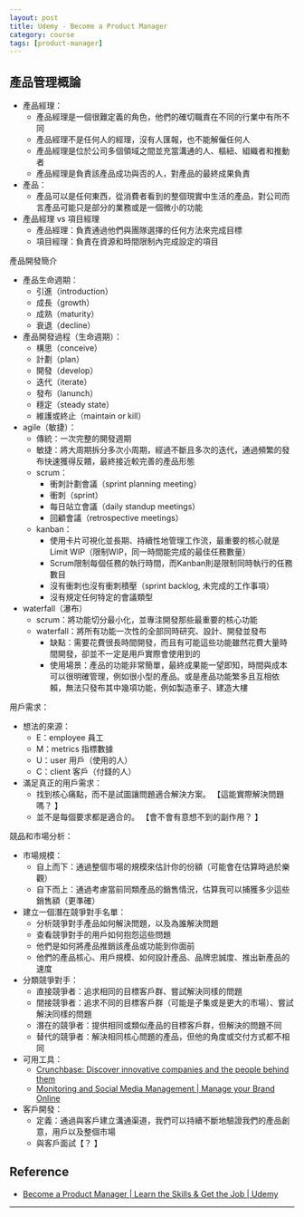 ```yaml
---
layout: post
title: Udemy - Become a Product Manager
category: course
tags: [product-manager]
---
```


## 產品管理概論

- 產品經理：
    - 產品經理是一個很難定義的角色，他們的確切職責在不同的行業中有所不同
    - 產品經理不是任何人的經理，沒有人匯報，也不能解僱任何人
    - 產品經理是位於公司多個領域之間並充當溝通的人、樞紐、組織者和推動者
    - 產品經理是負責該產品成功與否的人，對產品的最終成果負責
- 產品：
    - 產品可以是任何東西，從消費者看到的整個現實中生活的產品，對公司而言產品可能只是部分的業務或是一個微小的功能
- 產品經理 vs 項目經理
    - 產品經理：負責通過他們與團隊選擇的任何方法來完成目標
    - 項目經理：負責在資源和時間限制內完成設定的項目

產品開發簡介
- 產品生命週期：
    - 引進（introduction）
    - 成長（growth）
    - 成熟（maturity）
    - 衰退（decline）
- 產品開發過程（生命週期）：
    - 構思（conceive）
    - 計劃（plan）
    - 開發（develop）
    - 迭代（iterate）
    - 發布（lanunch）
    - 穩定（steady state）
    - 維護或終止（maintain or kill）
- agile（敏捷）：
    - 傳統：一次完整的開發週期
    - 敏捷：將大周期拆分多次小周期，經過不斷且多次的迭代，通過頻繁的發布快速獲得反饋，最終接近較完善的產品形態
    - scrum：
        - 衝刺計劃會議（sprint planning meeting）
        - 衝刺（sprint）
        - 每日站立會議（daily standup meetings）
        - 回顧會議（retrospective meetings）
    - kanban：
        - 使用卡片可視化並長期、持續性地管理工作流，最重要的核心就是Limit WIP（限制WIP，同一時間能完成的最佳任務數量）
        - Scrum限制每個任務的執行時間，而Kanban則是限制同時執行的任務數目
        - 沒有衝刺也沒有衝刺積壓（sprint backlog, 未完成的工作事項）
        - 沒有規定任何特定的會議類型
- waterfall（瀑布）
    - scrum：將功能切分最小化，並專注開發那些最重要的核心功能
    - waterfall：將所有功能一次性的全部同時研究、設計、開發並發布
        - 缺點：需要花費很長時間開發，而且有可能這些功能雖然花費大量時間開發，卻並不一定是用戶實際會使用到的
        - 使用場景：產品的功能非常簡單，最終成果能一望即知，時間與成本可以很明確管理，例如很小型的產品。或是產品功能繁多且互相依賴，無法只發布其中幾項功能，例如製造車子、建造大樓

用戶需求：
- 想法的來源：
    - E：employee 員工
    - M：metrics 指標數據
    - U：user 用戶（使用的人）
    - C：client 客戶（付錢的人）
- 滿足真正的用戶需求：
    - 找到核心痛點，而不是試圖讓問題適合解決方案。 【這能實際解決問題嗎？ 】
    - 並不是每個要求都是適合的。 【會不會有意想不到的副作用？ 】

競品和市場分析：
- 市場規模：
    - 自上而下：通過整個市場的規模來估計你的份額（可能會在估算時過於樂觀）
    - 自下而上：通過考慮當前同類產品的銷售情況，估算我可以捕獲多少這些銷售額（更準確）
- 建立一個潛在競爭對手名單：
    - 分析競爭對手產品如何解決問題，以及為誰解決問題
    - 查看競爭對手的用戶如何抱怨這些問題
    - 他們是如何將產品推銷該產品或功能到你面前
    - 他們的產品核心、用戶規模、如何設計產品、品牌忠誠度、推出新產品的速度
- 分類競爭對手：
    - 直接競爭者：追求相同的目標客戶群、嘗試解決同樣的問題
    - 間接競爭者：追求不同的目標客戶群（可能是子集或是更大的市場）、嘗試解決同樣的問題
    - 潛在的競爭者：提供相同或類似產品的目標客戶群，但解決的問題不同
    - 替代的競爭者：解決相同核心問題的產品，但他的角度或交付方式都不相同
- 可用工具：
    - [Crunchbase: Discover innovative companies and the people behind them](https://www.crunchbase.com/)
    - [Monitoring and Social Media Management | Manage your Brand Online](https://mention.com/en/)
- 客戶開發：
    - 定義：通過與客戶建立溝通渠道，我們可以持續不斷地驗證我們的產品創意，用戶以及整個市場
    - 與客戶面試【？ 】

## Reference

- [Become a Product Manager \| Learn the Skills & Get the Job \| Udemy](https://www.udemy.com/course/become-a-product-manager-learn-the-skills-get-a-job/learn/lecture/4749494#overview)

---